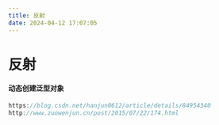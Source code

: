 ```yaml
---
title: 反射
date: 2024-04-12 17:07:05
---
```

# 反射

#### 动态创建泛型对象

``` c#
https://blog.csdn.net/hanjun0612/article/details/84954340
http://www.zuowenjun.cn/post/2015/07/22/174.html
```

